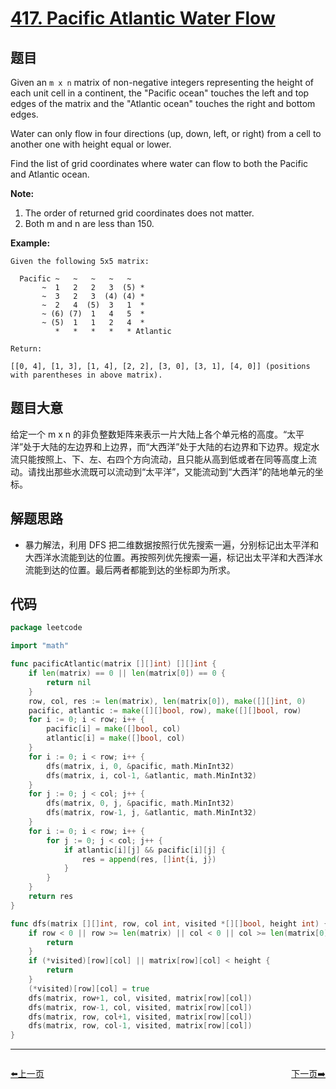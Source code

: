 # [417. Pacific Atlantic Water Flow](https://leetcode.com/problems/pacific-atlantic-water-flow/)


## 题目

Given an `m x n` matrix of non-negative integers representing the height of each unit cell in a continent, the "Pacific ocean" touches the left and top edges of the matrix and the "Atlantic ocean" touches the right and bottom edges.

Water can only flow in four directions (up, down, left, or right) from a cell to another one with height equal or lower.

Find the list of grid coordinates where water can flow to both the Pacific and Atlantic ocean.

**Note:**

1. The order of returned grid coordinates does not matter.
2. Both m and n are less than 150.

**Example:**

```
Given the following 5x5 matrix:

  Pacific ~   ~   ~   ~   ~
       ~  1   2   2   3  (5) *
       ~  3   2   3  (4) (4) *
       ~  2   4  (5)  3   1  *
       ~ (6) (7)  1   4   5  *
       ~ (5)  1   1   2   4  *
          *   *   *   *   * Atlantic

Return:

[[0, 4], [1, 3], [1, 4], [2, 2], [3, 0], [3, 1], [4, 0]] (positions with parentheses in above matrix).

```

## 题目大意

给定一个 m x n 的非负整数矩阵来表示一片大陆上各个单元格的高度。“太平洋”处于大陆的左边界和上边界，而“大西洋”处于大陆的右边界和下边界。规定水流只能按照上、下、左、右四个方向流动，且只能从高到低或者在同等高度上流动。请找出那些水流既可以流动到“太平洋”，又能流动到“大西洋”的陆地单元的坐标。

## 解题思路

- 暴力解法，利用 DFS 把二维数据按照行优先搜索一遍，分别标记出太平洋和大西洋水流能到达的位置。再按照列优先搜索一遍，标记出太平洋和大西洋水流能到达的位置。最后两者都能到达的坐标即为所求。

## 代码

```go
package leetcode

import "math"

func pacificAtlantic(matrix [][]int) [][]int {
	if len(matrix) == 0 || len(matrix[0]) == 0 {
		return nil
	}
	row, col, res := len(matrix), len(matrix[0]), make([][]int, 0)
	pacific, atlantic := make([][]bool, row), make([][]bool, row)
	for i := 0; i < row; i++ {
		pacific[i] = make([]bool, col)
		atlantic[i] = make([]bool, col)
	}
	for i := 0; i < row; i++ {
		dfs(matrix, i, 0, &pacific, math.MinInt32)
		dfs(matrix, i, col-1, &atlantic, math.MinInt32)
	}
	for j := 0; j < col; j++ {
		dfs(matrix, 0, j, &pacific, math.MinInt32)
		dfs(matrix, row-1, j, &atlantic, math.MinInt32)
	}
	for i := 0; i < row; i++ {
		for j := 0; j < col; j++ {
			if atlantic[i][j] && pacific[i][j] {
				res = append(res, []int{i, j})
			}
		}
	}
	return res
}

func dfs(matrix [][]int, row, col int, visited *[][]bool, height int) {
	if row < 0 || row >= len(matrix) || col < 0 || col >= len(matrix[0]) {
		return
	}
	if (*visited)[row][col] || matrix[row][col] < height {
		return
	}
	(*visited)[row][col] = true
	dfs(matrix, row+1, col, visited, matrix[row][col])
	dfs(matrix, row-1, col, visited, matrix[row][col])
	dfs(matrix, row, col+1, visited, matrix[row][col])
	dfs(matrix, row, col-1, visited, matrix[row][col])
}
```


----------------------------------------------
<div style="display: flex;justify-content: space-between;align-items: center;">
<p><a href="https://books.halfrost.com/leetcode/ChapterFour/0400~0499/0416.Partition-Equal-Subset-Sum/">⬅️上一页</a></p>
<p><a href="https://books.halfrost.com/leetcode/ChapterFour/0400~0499/0419.Battleships-in-a-Board/">下一页➡️</a></p>
</div>
